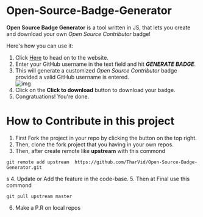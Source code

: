 # Open-Source-Badge-Generator

**Open Source Badge Generator** is a tool written in JS, that lets you create and download your own <i>Open Source Contributor</i> badge!

Here's how you can use it:
1. Click [Here](https://tharvid.github.io/Open-Source-Badge-Generator/) to head on to the website.
2. Enter your GitHub username in the text field and hit ***GENERATE BADGE***.
3. This will generate a customized _Open Source Contributor_ badge provided a valid GitHub username is entered.
	<br>
	![img](images/screenshots/homepage.png)
	<br>
4. Click on the **Click to download** button to download your badge.
5. Congratuations! You're done.
# How to Contribute in this project
1. First Fork the project in your repo by clicking the button on the top right.
2. Then, clone the fork project that you having in your own repos.
3. Then, after create remote like **upstream** with this commond 

```
git remote add upstream  https://github.com/TharVid/Open-Source-Badge-Generator.git
```
s
4. Update or Add the feature in the code-base.
5. Then at Final use this commond
```
git pull upstream master
```

6. Make a P.R on local repos